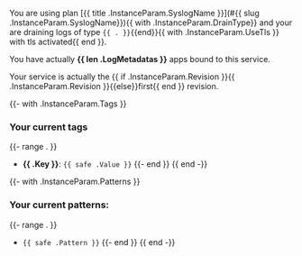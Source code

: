 You are using plan [{{ title .InstanceParam.SyslogName }}](#{{ slug .InstanceParam.SyslogName}}){{ with .InstanceParam.DrainType}} 
and your are draining logs of type `{{ . }}`{{end}}{{ with .InstanceParam.UseTls }} with tls activated{{ end }}.

You have actually **{{ len .LogMetadatas }}** apps bound to this service.

Your service is actually the {{ if .InstanceParam.Revision }}{{ .InstanceParam.Revision }}{{else}}first{{ end }} revision.

{{- with .InstanceParam.Tags }}
### Your current tags
{{- range . }}
- **{{ .Key }}**: `{{ safe .Value }}`
{{- end }}
{{ end -}}

{{- with .InstanceParam.Patterns }}
### Your current patterns:
{{- range . }}
- `{{ safe .Pattern }}`
{{- end }}
{{ end -}}
